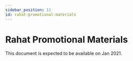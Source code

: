 ```yaml
---
sidebar_position: 11
id: rahat-promotional-materials
---
```


# Rahat Promotional Materials

This document is expected to be available on Jan 2021.
